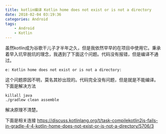 ```yaml
---
title: kotlin编译 Kotlin home does not exist or is not a directory
date: 2018-02-04 03:19:36
categories: Android
tags: 
	- Android
	- Kotlin
---
```


虽然kotlin成为谷歌干儿子才半年之久，但是我依然早早的在项目中使用它。秉承着早入坑早脱坑的理念，我遇到了下面这个问题。代码没有报错，但是编译不通过。

```log
e: Kotlin home does not exist or is not a directory: 
```

这个问题原因不明，莫名其妙出现的。代码完全没有问题，但是就是不能编译。
下面是解决方法


```shell
killall java
./gradlew clean assemble
```

解决原理不清楚。

下面是相关连接
https://discuss.kotlinlang.org/t/task-compilekotlin2js-fails-in-gradle-4-4-kotlin-home-does-not-exist-or-is-not-a-directory/5706/3


